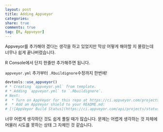 ```yaml
---
layout: post
title: Adding Appveyor
categories: 
share: true
comments: true
tag: [R, Appveyor]
---
```


Appveyor를 추가해야 겠다는 생각을 하고 있었지만 막상 어떻게 해야할 지 몰랐는데 너무나 쉽게 끝나버렸습니다.

R Console에서 단지 한줄만 추가해주면 됩니다.

`appveyor.yml` 추가부터 `.Rbuildignore`수정까지 한번에!

```r
devtools::use_appveyor()
# * Creating `appveyor.yml` from template.
# * Adding `appveyor.yml` to `.Rbuildignore`.
# Next: 
#  * Turn on AppVeyor for this repo at https://ci.appveyor.com/projects
#  * Add an AppVeyor shield to your README.md:
# [![AppVeyor Build Status](https://ci.appveyor.com/api/projects/status/github/asancpt/ncar?branch=master&svg=true)](https://ci.appveyor.com/project/asancpt/ncar)
```

너무 어렵게 생각하던 것도 쉽게 풀릴 때가 많습니다. 문제는 어렵게 생각하는 것 자체에 머물러 시도를 못하는 상태 그 자체인 것 같습니다.

